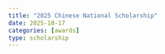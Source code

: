 ```yaml
---
title: "2025 Chinese National Scholarship"
date: 2025-10-17
categories: [awards]
type: scholarship
---
```

